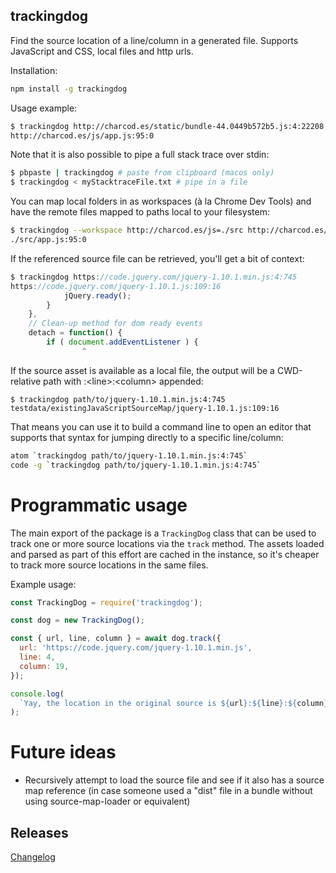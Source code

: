 ## trackingdog

Find the source location of a line/column in a generated file. Supports
JavaScript and CSS, local files and http urls.

Installation:

```sh
npm install -g trackingdog
```

Usage example:

```sh
$ trackingdog http://charcod.es/static/bundle-44.0449b572b5.js:4:22208
http://charcod.es/js/app.js:95:0
```

Note that it is also possible to pipe a full stack trace over stdin:

```sh
$ pbpaste | trackingdog # paste from clipboard (macos only)
$ trackingdog < myStacktraceFile.txt # pipe in a file
```

You can map local folders in as workspaces (à la Chrome Dev Tools) and have
the remote files mapped to paths local to your filesystem:

```sh
$ trackingdog --workspace http://charcod.es/js=./src http://charcod.es/static/bundle-44.0449b572b5.js:4:22208
./src/app.js:95:0
```

If the referenced source file can be retrieved, you'll get a bit of context:

```js
$ trackingdog https://code.jquery.com/jquery-1.10.1.min.js:4:745
https://code.jquery.com/jquery-1.10.1.js:109:16
			jQuery.ready();
		}
	},
	// Clean-up method for dom ready events
	detach = function() {
		if ( document.addEventListener ) {
                ^
```

If the source asset is available as a local file, the output will be a
CWD-relative path with :\<line\>:\<column\> appended:

```
$ trackingdog path/to/jquery-1.10.1.min.js:4:745
testdata/existingJavaScriptSourceMap/jquery-1.10.1.js:109:16
```

That means you can use it to build a command line to open an editor that
supports that syntax for jumping directly to a specific line/column:

```sh
atom `trackingdog path/to/jquery-1.10.1.min.js:4:745`
code -g `trackingdog path/to/jquery-1.10.1.min.js:4:745`
```

# Programmatic usage

The main export of the package is a `TrackingDog` class that can be used
to track one or more source locations via the `track` method. The assets
loaded and parsed as part of this effort are cached in the instance, so
it's cheaper to track more source locations in the same files.

Example usage:

```js
const TrackingDog = require('trackingdog');

const dog = new TrackingDog();

const { url, line, column } = await dog.track({
  url: 'https://code.jquery.com/jquery-1.10.1.min.js',
  line: 4,
  column: 19,
});

console.log(
  `Yay, the location in the original source is ${url}:${line}:${column}`
);
```

# Future ideas

- Recursively attempt to load the source file and see if it also has a source
  map reference (in case someone used a "dist" file in a bundle without using
  source-map-loader or equivalent)

## Releases

[Changelog](https://github.com/papandreou/trackingdog/blob/master/CHANGELOG.md)

